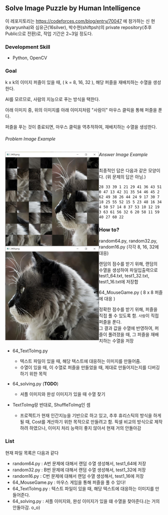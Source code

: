 ## Solve Image Puzzle by Human Intelligence

이 레포지토리는 https://codeforces.com/blog/entry/70047 에 참가하는 신 현(kyaryunha)와 심유근(16silver), 박수현(shiftpsh)의 private repository(추후 Public으로 전환)로, 작업 기간은 2~3일 정도다.



### Development Skill

- Python, OpenCV




### Goal
k x k의 이미지 퍼즐이 있을 때, ( k = 8, 16, 32 ), 해당 퍼즐을 재배치하는 수열을 생성한다.

AI를 모르므로, 사람의 지능으로 푸는 방식을 택한다.



아래 이미지 중, 위의 이미지를 아래 이미지처럼 "사람이" 마우스 클릭을 통해 퍼즐을 푼다. 

퍼즐을 푸는 것이 종료되면, 마우스 클릭을 역추적하여, 재배치하는 수열을 생성한다.



###### Problem Image Example 

<img src="/example/example.png" width="300" height="300" align="left"> 







###### Answer Image Example

<img src="/example/example-ans.png" width="300" height="300" align="left"> 



최종적인 답은 다음과 같은 모양이다. (위 문제의 답은 아님.)

```
28 33 39 1 21 29 41 36 43 51 0 47 13 42 31 35 54 46 45 2 62 49 38 26 44 24 9 17 30 7 18 25 55 52 15 5 23 48 16 34 4 50 57 14 8 37 53 10 12 19 3 63 61 56 32 6 20 58 11 59 40 27 60 22 
```





### How to?
- random64.py, random32.py, random16.py (각각 8, 16, 32에 대응)

  - 랜덤의 점수를 받기 위해, 랜덤의 수열을 생성하여 파일입출력으로 test1_64.txt, test1_32.txt, test1_16.txt에 저장합

- 64_MouseGame.py ( 8 x 8 퍼즐에 대응 )

  - 정확한 점수를 받기 위해, 퍼즐을 직접 풀 수 있도록 함. `사람`이 직접 퍼즐을 푼다.
  - 그 결과 값을 수열에 반영하여, 퍼즐이 풀려졌을 때, 그 퍼즐을 재배치하는 수열을 저장

- 64_TextToImg.py

  - 텍스트 파일이 있을 때, 해당 텍스트에 대응하는 이미지를 만들어줌.
  - 수열이 있을 때, 이 수열로 퍼즐을 만들었을 때, 제대로 만들어지는지를 디버깅하기 위한 목적 

- 64_solving.py (**TODO**)

  - 셔플 이미지와 완성 이미지가 있을 때 수열 찾기
- TextToImg랑 반대로, ShuffleToImg인 셈
  - 프로젝트가 현재 인간지능을 기반으로 하고 있고, 추후 휴리스틱의 방식을 하게 될 때, Cost를 계산하기 위한 목적으로 만들려고 함. 픽셀 비교의 방식으로 제작하려 하였으나, 이미지 처리 능력이 좋지 않아서 현재 거의 안돌아감
  
  

### List
현재 파일 목록은 다음과 같다

- random64.py : A번 문제에 대해서 랜덤 수열 생성해서, test1_64에 저장
- random32.py : B번 문제에 대해서 랜덤 수열 생성해서, test1_32에 저장
- random16.py : C번 문제에 대해서 랜덤 수열 생성해서, test1_16에 저장
- 64_MouseGame.py : 마우스 게임을 통해 퍼즐을 풀 수 있다!
- 64_TextToImg.py : 텍스트 파일이 있을 때, 해당 텍스트에 대응하는 이미지를 만들어준다.
- 64_solving.py : 셔플 이미지와, 완성 이미지가 있을 떄 수열을 찾아준다.(는 거의 안돌아감. o_o)

